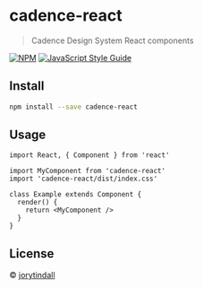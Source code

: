# cadence-react

> Cadence Design System React components

[![NPM](https://img.shields.io/npm/v/cadence-react.svg)](https://www.npmjs.com/package/cadence-react) [![JavaScript Style Guide](https://img.shields.io/badge/code_style-standard-brightgreen.svg)](https://standardjs.com)

## Install

```bash
npm install --save cadence-react
```

## Usage

```tsx
import React, { Component } from 'react'

import MyComponent from 'cadence-react'
import 'cadence-react/dist/index.css'

class Example extends Component {
  render() {
    return <MyComponent />
  }
}
```

## License

 © [jorytindall](https://github.com/jorytindall)
